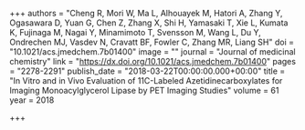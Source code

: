 +++
authors = "Cheng R, Mori W, Ma L, Alhouayek M, Hatori A, Zhang Y, Ogasawara D, Yuan G, Chen Z, Zhang X, Shi H, Yamasaki T, Xie L, Kumata K, Fujinaga M, Nagai Y, Minamimoto T, Svensson M, Wang L, Du Y, Ondrechen MJ, Vasdev N, Cravatt BF, Fowler C, Zhang MR, Liang SH"
doi = "10.1021/acs.jmedchem.7b01400"
image = ""
journal = "Journal of medicinal chemistry"
link = "https://dx.doi.org/10.1021/acs.jmedchem.7b01400"
pages = "2278-2291"
publish_date = "2018-03-22T00:00:00.000+00:00"
title = "In Vitro and in Vivo Evaluation of 11C-Labeled Azetidinecarboxylates for Imaging Monoacylglycerol Lipase by PET Imaging Studies"
volume = 61
year = 2018

+++
